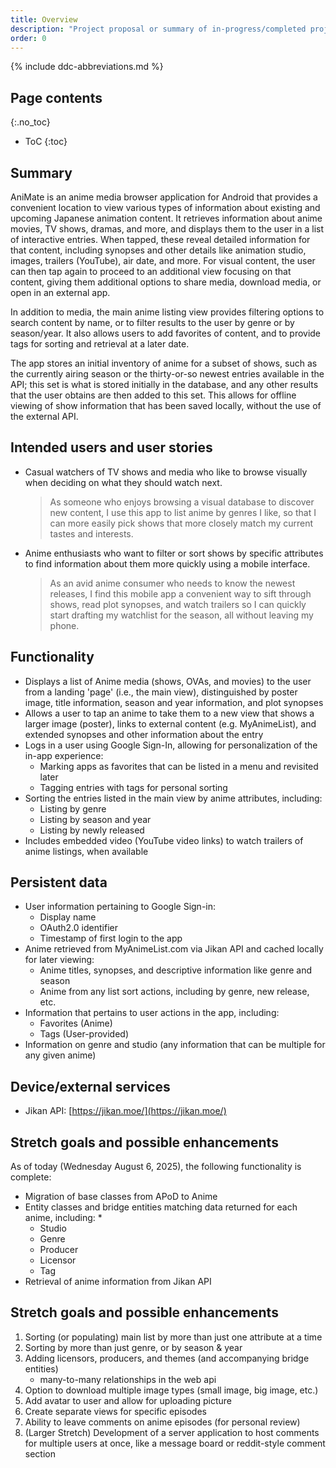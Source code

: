 ```yaml
---
title: Overview
description: "Project proposal or summary of in-progress/completed project."
order: 0
---
```


{% include ddc-abbreviations.md %}

## Page contents

{:.no_toc}

- ToC
  {:toc}

## Summary

AniMate is an anime media browser application for Android that provides a
convenient location to view various types of information about existing and
upcoming Japanese animation content. It retrieves information about anime movies,
TV shows, dramas, and more, and displays them to the user in a list of
interactive entries. When tapped, these reveal detailed information for that
content, including synopses and other details like animation studio, images,
trailers (YouTube), air date, and more. For visual content, the user can then
tap again to proceed to an additional view focusing on that content, giving
them additional options to share media, download media, or open in an external
app.

In addition to media, the main anime listing view provides filtering options
to search content by name, or to filter results to the user by genre or by
season/year. It also allows users to add favorites of content, and to provide
tags for sorting and retrieval at a later date.

The app stores an initial inventory of anime for a subset of shows, such as the
currently airing season or the thirty-or-so newest entries available in the API;
this set is what is stored initially in the database, and any other results that
the user obtains are then added to this set. This allows for offline viewing of
show information that has been saved locally, without the use of the external API.

## Intended users and user stories

* Casual watchers of TV shows and media who like to browse visually when deciding
  on what they should watch next.

  > As someone who enjoys browsing a visual database to discover new content, I
  use this app to list anime by genres I like, so that I can more easily pick
  shows that more closely match my current tastes and interests.

* Anime enthusiasts who want to filter or sort shows by specific attributes to find
  information about them more quickly using a mobile interface.

  > As an avid anime consumer who needs to know the newest releases, I
  find this mobile app a convenient way to sift through shows,
  read plot synopses, and watch trailers so I can quickly start
  drafting my watchlist for the season, all without leaving my phone.

## Functionality

* Displays a list of Anime media (shows, OVAs, and movies) to the user from a
  landing 'page' (i.e., the main view), distinguished by poster image, title
  information, season and year information, and plot synopses
* Allows a user to tap an anime to take them to a new view that shows a larger
  image (poster), links to external content (e.g. MyAnimeList), and extended
  synopses and other information about the entry
* Logs in a user using Google Sign-In, allowing for personalization of the in-app
  experience:
    * Marking apps as favorites that can be listed in a menu and revisited later
    * Tagging entries with tags for personal sorting
* Sorting the entries listed in the main view by anime attributes, including:
    * Listing by genre
    * Listing by season and year
    * Listing by newly released
* Includes embedded video (YouTube video links) to watch trailers of anime listings, when
  available

## Persistent data

* User information pertaining to Google Sign-in:
    * Display name
    * OAuth2.0 identifier
    * Timestamp of first login to the app
* Anime retrieved from MyAnimeList.com via Jikan API and cached locally for later viewing:
    * Anime titles, synopses, and descriptive information like genre and season
    * Anime from any list sort actions, including by genre, new release, etc.
* Information that pertains to user actions in the app, including:
    * Favorites (Anime)
    * Tags (User-provided)
* Information on genre and studio (any information that can be multiple for any
  given anime)

## Device/external services

* Jikan API: [https://jikan.moe/](https://jikan.moe/)

## Stretch goals and possible enhancements

As of today (Wednesday August 6, 2025), the following functionality is complete:

* Migration of base classes from APoD to Anime
* Entity classes and bridge entities matching data returned for each anime, including:
    * 
    * Studio
    * Genre
    * Producer
    * Licensor
    * Tag
* Retrieval of anime information from Jikan API

## Stretch goals and possible enhancements

1. Sorting (or populating) main list by more than just one attribute at a time
2. Sorting by more than just genre, or by season & year
3. Adding licensors, producers, and themes (and accompanying bridge entities)
    - many-to-many relationships in the web api
4. Option to download multiple image types (small image, big image, etc.)
5. Add avatar to user and allow for uploading picture
6. Create separate views for specific episodes
7. Ability to leave comments on anime episodes (for personal review)
8. (Larger Stretch) Development of a server application to host comments for
   multiple users at once, like a message board or reddit-style comment section
